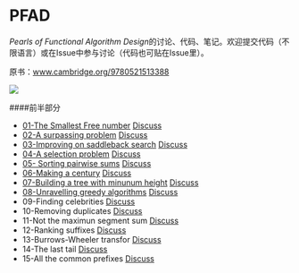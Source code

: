 PFAD
====

*Pearls of Functional Algorithm Design*的讨论、代码、笔记。欢迎提交代码（不限语言）或在Issue中参与讨论（代码也可贴在Issue里）。

原书：www.cambridge.org/9780521513388


<img src="http://fpalgo.readthedocs.org/en/latest/_images/cover.jpg"/>




####前半部分
+ [01-The Smallest Free number](https://github.com/Loveice/PFAD/blob/master/ch1/ch1.md)      [Discuss](https://github.com/Loveice/PFAD/issues/1)
+ [02-A surpassing problem](https://github.com/Loveice/PFAD/blob/master/ch2/ch2.md) [Discuss](https://github.com/Loveice/PFAD/issues/2)
+ [03-Improving on saddleback search](https://github.com/Loveice/PFAD/blob/master/ch3/ch3.md) [Discuss](https://github.com/Loveice/PFAD/issues/3)
+ [04-A selection problem](https://github.com/Loveice/PFAD/blob/master/ch4/ch4.md) [Discuss](https://github.com/Loveice/PFAD/issues/4)
+ [05- Sorting pairwise sums](https://github.com/Loveice/PFAD/blob/master/ch5/ch5.md) [Discuss](https://github.com/Loveice/PFAD/issues/5)
+ [06-Making a century](https://github.com/Loveice/PFAD/blob/master/ch6/ch6.md) [Discuss](https://github.com/Loveice/PFAD/issues/6)
+ [07-Building a tree with minunum height](https://github.com/Loveice/PFAD/blob/master/ch7/ch7.md) [Discuss](https://github.com/Loveice/PFAD/issues/7)
+ [08-Unravelling greedy algorithms](https://github.com/Loveice/PFAD/blob/master/ch8/ch8.md)                   [Discuss](https://github.com/Loveice/PFAD/issues/8)
+ 09-Finding celebrities [Discuss](https://github.com/Loveice/PFAD/issues/9)
+ 10-Removing duplicates [Discuss](https://github.com/Loveice/PFAD/issues/10)
+ 11-Not the maximun segment sum [Discuss](https://github.com/Loveice/PFAD/issues/11)
+ 12-Ranking suffixes [Discuss](https://github.com/Loveice/PFAD/issues/12)
+ 13-Burrows-Wheeler transfor [Discuss](https://github.com/Loveice/PFAD/issues/13)
+ 14-The last tail [Discuss](https://github.com/Loveice/PFAD/issues/14)
+ 15-All the common prefixes [Discuss](https://github.com/Loveice/PFAD/issues/15)

